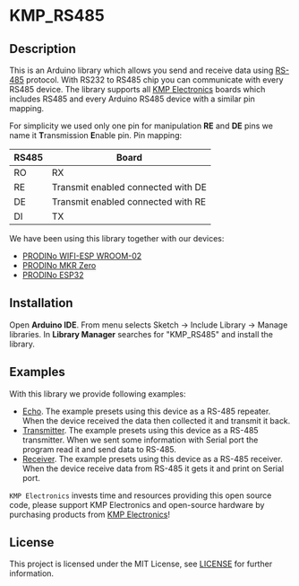 # KMP_RS485
## Description
This is an Arduino library which allows you send and receive data using [RS-485](https://en.wikipedia.org/wiki/RS-485) protocol. With RS232 to RS485 chip you can communicate with every RS485 device.
The library supports all [KMP Electronics](https://kmpelectronics.eu/) boards which includes RS485 and every Arduino RS485 device with a similar pin mapping.

For simplicity we used only one pin for manipulation **RE** and **DE** pins we name it **T**ransmission **E**nable pin. Pin mapping:

| RS485 | Board |
|-------|-------|
| RO | RX |
| RE | Transmit enabled connected with DE |
| DE | Transmit enabled connected with RE |
| DI | TX |

We have been using this library together with our devices:

- [PRODINo WIFI-ESP WROOM-02](https://kmpelectronics.eu/products/prodino-wifi-esp-wroom-02-v1/)
- [PRODINo MKR Zero](https://kmpelectronics.eu/products/prodino-mkr-zero-v1/)
- [PRODINo ESP32](https://kmpelectronics.eu/products/prodino-esp32-v1/)

## Installation
Open **Arduino IDE**. From menu selects Sketch -> Include Library -> Manage libraries. In **Library Manager** searches for "KMP_RS485" and install the library.

## Examples
With this library we provide following examples:
- [Echo](https://github.com/kmpelectronics/KMP_RS485/blob/main/examples/Echo/Echo.ino). The example presets using this device as a RS-485 repeater. When the device received the data then collected it and transmit it back.
- [Transmitter](https://github.com/kmpelectronics/KMP_RS485/blob/main/examples/Transmitter/Transmitter.ino). The example presets using this device as a RS-485 transmitter. When we sent some information with Serial port the program read it and send data to RS-485.
- [Receiver](https://github.com/kmpelectronics/KMP_RS485/blob/main/examples/Receiver/Receiver.ino). The example presets using this device as a RS-485 receiver. When the device receive data from RS-485 it gets it and print on Serial port.

`KMP Electronics` invests time and resources providing this open source code, please support KMP Electronics and open-source hardware by purchasing products from [KMP Electronics](https://kmpelectronics.eu/)!

## License
This project is licensed under the MIT License, see [LICENSE](https://github.com/kmpelectronics/KMP_RS485/blob/main/LICENSE) for further information.